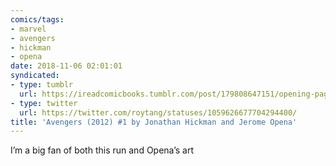 ```yaml
---
comics/tags:
- marvel
- avengers
- hickman
- opena
date: 2018-11-06 02:01:01
syndicated:
- type: tumblr
  url: https://ireadcomicbooks.tumblr.com/post/179808647151/opening-page-to-avengers-2012-1-by-jonathan
- type: twitter
  url: https://twitter.com/roytang/statuses/1059626677704294400/
title: 'Avengers (2012) #1 by Jonathan Hickman and Jerome Opena'
---
```


I’m a big fan of both this run and Opena’s art